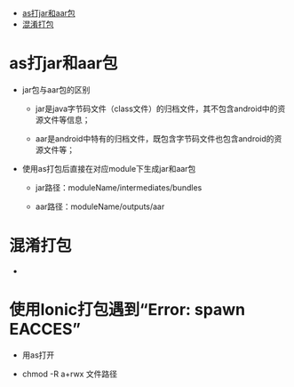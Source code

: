 
* [as打jar和aar包](#as打jar和aar包)
* [混淆打包](#混淆打包)


# as打jar和aar包

- jar包与aar包的区别

    - jar是java字节码文件（class文件）的归档文件，其不包含android中的资源文件等信息；

    - aar是android中特有的归档文件，既包含字节码文件也包含android的资源文件等；

- 使用as打包后直接在对应module下生成jar和aar包

    - jar路径：moduleName/intermediates/bundles

    - aar路径：moduleName/outputs/aar

# 混淆打包

-

# 使用Ionic打包遇到“Error: spawn EACCES”

- 用as打开

- chmod -R a+rwx 文件路径